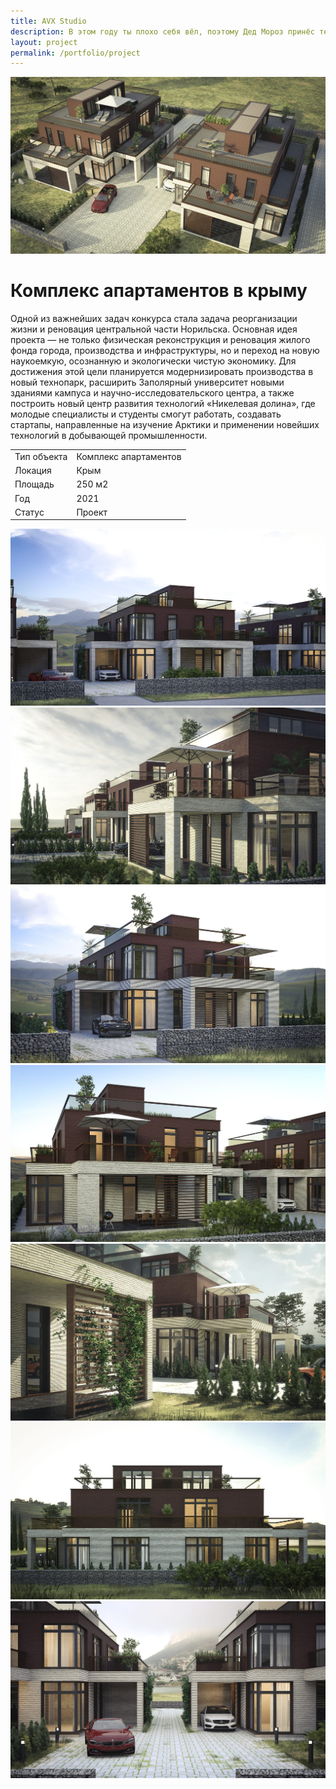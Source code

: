 ```yaml
---
title: AVX Studio
description: В этом году ты плохо себя вёл, поэтому Дед Мороз принёс тебе вместо подарка нас. Страдай, тебе же это нравится.
layout: project
permalink: /portfolio/project
---
```


<div id="banner">
    <img src="/images/kondominium-v-krymu-08.jpg">
    <h1>Комплекс апартаментов в крыму</h1>
</div>
<main id="main">
    <div id="project-wrapper">
        <p>Одной из важнейших задач конкурса стала задача реорганизации жизни и реновация центральной части Норильска. Основная идея проекта — не только физическая реконструкция и реновация жилого фонда города, производства и инфраструктуры, но и переход на новую наукоемкую, осознанную и экологически чистую экономику. Для достижения этой цели планируется модернизировать производства в новый технопарк, расширить Заполярный университет новыми зданиями кампуса и научно-исследовательского центра, а также построить новый центр развития технологий «Никелевая долина», где молодые специалисты и студенты смогут работать, создавать стартапы, направленные на изучение Арктики и применении новейших технологий в добывающей промышленности.</p>
        <div class="table-wrapper">
            <table>
                <tbody>
                    <tr>
                        <td>Тип объекта</td>
                        <td>Комплекс апартаментов</td>
                    </tr>
                    <tr>
                        <td>Локация</td>
                        <td>Крым</td>
                    </tr>
                    <tr>
                        <td>Площадь</td>
                        <td>250 м2</td>
                    </tr>
                    <tr>
                        <td>Год</td>
                        <td>2021</td>
                    </tr>
                    <tr>
                        <td>Статус</td>
                        <td>Проект</td>
                    </tr>
                </tbody>
            </table>
        </div>
    </div>
    <div id="project-photo">
        <img class="image fit" src="/images/kondominium-v-krymu-01.jpg">
        <img class="image fit" src="/images/kondominium-v-krymu-02.jpg">
        <img class="image fit big" src="/images/kondominium-v-krymu-03.jpg">
        <img class="image fit" src="/images/kondominium-v-krymu-04.jpg">
        <img class="image fit" src="/images/kondominium-v-krymu-05.jpg">
        <img class="image fit big" src="/images/kondominium-v-krymu-06.jpg">
        <img class="image fit" src="/images/kondominium-v-krymu-07.jpg">
    </div>
</main>
